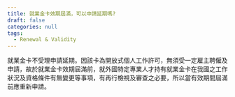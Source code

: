 ```yaml
---
title: 就業金卡效期屆滿，可以申請延期嗎?
draft: false
categories: null
tags:
  - Renewal & Validity
---
```

就業金卡不受理申請延期。因該卡為開放式個人工作許可，無須受一定雇主聘僱及申請，故於就業金卡效期屆滿前，就外國特定專業人才持有就業金卡在我國之工作狀況及資格條件有無變更等事項，有再行檢視及審查之必要，所以當有效期間屆滿前應重新申請。
